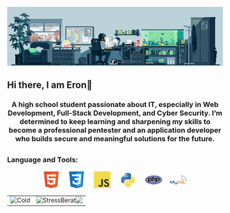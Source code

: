 ![](who.gif)

## Hi there, I am Eron👋
<h3 align="center">A high school student passionate about IT, especially in Web Development, Full-Stack Development, and Cyber Security. I’m determined to keep learning and sharpening my skills to become a professional pentester and an application developer who builds secure and meaningful solutions for the future.</h3>

##

### Language and Tools:
<div align="center">
   <img src="https://raw.githubusercontent.com/devicons/devicon/refs/heads/master/icons/html5/html5-original.svg" height="40" />
&nbsp;&nbsp;&nbsp;
<img src="https://raw.githubusercontent.com/devicons/devicon/refs/heads/master/icons/css3/css3-original.svg" height="40" />
&nbsp;&nbsp;&nbsp;
<img src="https://raw.githubusercontent.com/devicons/devicon/refs/heads/master/icons/javascript/javascript-original.svg" height="40" />
&nbsp;&nbsp;&nbsp;
<img src="https://raw.githubusercontent.com/devicons/devicon/refs/heads/master/icons/python/python-original.svg" height="40" />
&nbsp;&nbsp;&nbsp;
<img src="https://raw.githubusercontent.com/devicons/devicon/refs/heads/master/icons/php/php-original.svg" height="40" />
&nbsp;&nbsp;&nbsp;
<img src="https://raw.githubusercontent.com/devicons/devicon/refs/heads/master/icons/mysql/mysql-original-wordmark.svg" height="40" />
</div>

<table>
  <tr>
    <td valign="top">
     <img width="400" alt='Cold' src="https://mir-s3-cdn-cf.behance.net/project_modules/hd/06f21a161921919.63cd7887d0a70.gif">
    </td>
    <td valign="top">
   <img align='right' src="https://github-readme-stats.vercel.app/api?username=StressBerat&show_icons=true&count_private=true&theme=react&hide_border=true&bg_color=0D1117" />
   <img align='right' src="https://github-readme-streak-stats.herokuapp.com/?user=StressBerat&theme=react&hide_border=true&bg_color=0D1117" alt="StressBerat" />
    </td>
  </tr>
</table>
